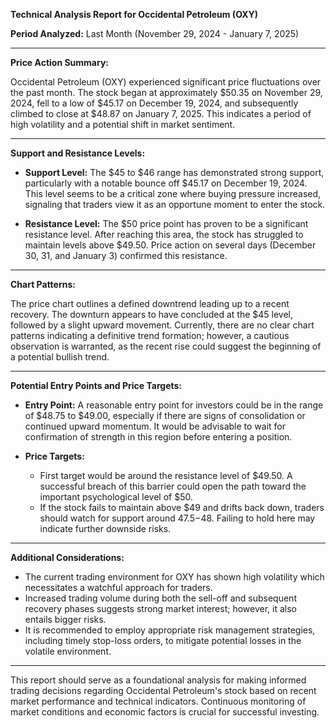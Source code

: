 **Technical Analysis Report for Occidental Petroleum (OXY)**

**Period Analyzed:** Last Month (November 29, 2024 - January 7, 2025)

---

**Price Action Summary:**

Occidental Petroleum (OXY) experienced significant price fluctuations over the past month. The stock began at approximately $50.35 on November 29, 2024, fell to a low of $45.17 on December 19, 2024, and subsequently climbed to close at $48.87 on January 7, 2025. This indicates a period of high volatility and a potential shift in market sentiment.

---

**Support and Resistance Levels:**

- **Support Level:** The $45 to $46 range has demonstrated strong support, particularly with a notable bounce off $45.17 on December 19, 2024. This level seems to be a critical zone where buying pressure increased, signaling that traders view it as an opportune moment to enter the stock.
  
- **Resistance Level:** The $50 price point has proven to be a significant resistance level. After reaching this area, the stock has struggled to maintain levels above $49.50. Price action on several days (December 30, 31, and January 3) confirmed this resistance.

---

**Chart Patterns:**

The price chart outlines a defined downtrend leading up to a recent recovery. The downturn appears to have concluded at the $45 level, followed by a slight upward movement. Currently, there are no clear chart patterns indicating a definitive trend formation; however, a cautious observation is warranted, as the recent rise could suggest the beginning of a potential bullish trend.

---

**Potential Entry Points and Price Targets:**

- **Entry Point:** A reasonable entry point for investors could be in the range of $48.75 to $49.00, especially if there are signs of consolidation or continued upward momentum. It would be advisable to wait for confirmation of strength in this region before entering a position.

- **Price Targets:** 
  - First target would be around the resistance level of $49.50. A successful breach of this barrier could open the path toward the important psychological level of $50.
  - If the stock fails to maintain above $49 and drifts back down, traders should watch for support around $47.5-$48. Failing to hold here may indicate further downside risks.

---

**Additional Considerations:**

- The current trading environment for OXY has shown high volatility which necessitates a watchful approach for traders.
- Increased trading volume during both the sell-off and subsequent recovery phases suggests strong market interest; however, it also entails bigger risks. 
- It is recommended to employ appropriate risk management strategies, including timely stop-loss orders, to mitigate potential losses in the volatile environment.

--- 

This report should serve as a foundational analysis for making informed trading decisions regarding Occidental Petroleum's stock based on recent market performance and technical indicators. Continuous monitoring of market conditions and economic factors is crucial for successful investing.